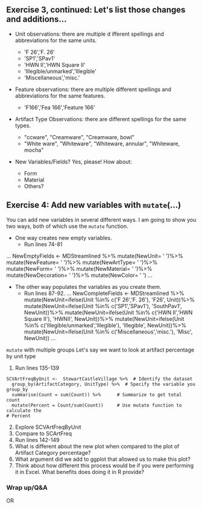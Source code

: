 ## Exercise 3, continued: Let's list those changes and additions...

* Unit observations: there are multiple d            ifferent spellings and abbreviations for the same units.
    * 'F 26','F. 26'
    * 'SP1','SPav1'
    * 'HWN II','HWN Square II'
    * 'Illegible/unmarked','Illegible'
    * 'Miscellaneous','misc.'

* Feature observations: there are multiple different spellings and abbreviations for the same features.
   * 'F166','Fea 166','Feature 166'

* Artifact Type Observations: there are different spellings for the same types.
   * "ccware", "Creamware", "Creamware, bowl"
   * "White ware", "Whiteware", "Whiteware, annular", "Whiteware, mocha"

* New Variables/Fields? Yes, please! How about:
   * Form
   * Material
   * Others?

## Exercise 4: Add new variables with `mutate`(...)

You can add new variables in several different ways. I am going to show you two ways, both of which use the `mutate` function.

* One way creates new empty variables.
   * Run lines 74-81

...
NewEmptyFields <- MDStreamlined %>%
  mutate(NewUnit= ' ')%>%
  mutate(NewFeature= ' ')%>%
  mutate(NewArtType= ' ')%>%
  mutate(NewForm= ' ')%>%
  mutate(NewMaterial= ' ')%>%
  mutate(NewDecoration= ' ')%>%
  mutate(NewColor= ' ')
...

* The other way populates the variables as you create them.
   * Run lines 87-92.
...
NewCompleteFields <- MDStreamlined %>%
  mutate(NewUnit=ifelse(Unit %in% c('F 26','F. 26'), 'F26', Unit))%>%
  mutate(NewUnit=ifelse(Unit %in% c('SP1','SPav1'), 'SouthPav1', NewUnit))%>%
  mutate(NewUnit=ifelse(Unit %in% c('HWN II','HWN Square II'), 'HWNII', NewUnit))%>%
  mutate(NewUnit=ifelse(Unit %in% c('Illegible/unmarked','Illegible'), 'Illegible', NewUnit))%>%
  mutate(NewUnit=ifelse(Unit %in% c('Miscellaneous','misc.'), 'Misc', NewUnit))
...






`mutate` with multiple groups
Let's say we want to look at artifact percentage by unit type
1. Run lines 135-139

```
SCVArtFreqByUnit <-  StewartCastleVillage %>%  # Identify the dataset
  group_by(ArtifactCategory, UnitType) %>%  # Specify the variable you group_by
  summarise(Count = sum(Count)) %>%      # Summarize to get total count
  mutate(Percent = Count/sum(Count))     # Use mutate function to calculate the
# Percent
```
2. Explore SCVArtFreqByUnit
3. Compare to SCArtFreq
4. Run lines 142-149
5. What is different about the new plot when compared to the plot of Artifact Category percentage? 
6. What argument did we add to ggplot that allowed us to make this plot?
7. Think about how different this process would be if you were performing it in Excel. What benefits does doing it in R provide?

### Wrap up/Q&A 
OR
